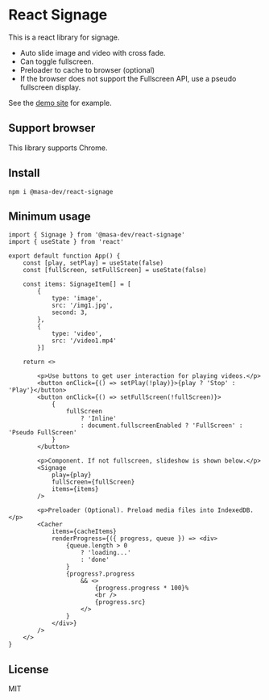 # React Signage

This is a react library for signage.

- Auto slide image and video with cross fade.
- Can toggle fullscreen.
- Preloader to cache to browser (optional)
- If the browser does not support the Fullscreen API, use a pseudo fullscreen display.

See the [demo site](https://mohhh-ok.github.io/react-signage/) for example.

## Support browser

This library supports Chrome.

## Install

```
npm i @masa-dev/react-signage
```

## Minimum usage

```tsx
import { Signage } from '@masa-dev/react-signage'
import { useState } from 'react'

export default function App() {
    const [play, setPlay] = useState(false)
    const [fullScreen, setFullScreen] = useState(false)

    const items: SignageItem[] = [
        {
            type: 'image',
            src: '/img1.jpg',
            second: 3,
        },
        {
            type: 'video',
            src: '/video1.mp4'
        }]

    return <>

        <p>Use buttons to get user interaction for playing videos.</p>
        <button onClick={() => setPlay(!play)}>{play ? 'Stop' : 'Play'}</button>
        <button onClick={() => setFullScreen(!fullScreen)}>
            {
                fullScreen
                    ? 'Inline'
                    : document.fullscreenEnabled ? 'FullScreen' : 'Pseudo FullScreen'
            }
        </button>

        <p>Component. If not fullscreen, slideshow is shown below.</p>
        <Signage
            play={play}
            fullScreen={fullScreen}
            items={items}
        />

        <p>Preloader (Optional). Preload media files into IndexedDB.</p>
        <Cacher
            items={cacheItems}
            renderProgress={({ progress, queue }) => <div>
                {queue.length > 0
                    ? 'loading...'
                    : 'done'
                }
                {progress?.progress
                    && <>
                        {progress.progress * 100}%
                        <br />
                        {progress.src}
                    </>
                }
            </div>}
        />
    </>
}
```

## License

MIT